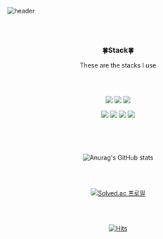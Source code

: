 ![header](https://capsule-render.vercel.app/api?type=slice&color=auto&height=250&section=header&text=Sim%20Yumi&fontSize=70&fontColor=000000&animation=blink&rotate=-5)




 <div align="center">
<br>
<br>

<h3 align="center">🍀Stack🍀</h3>   


<p align="center">These are the stacks I use</p>

<br><br>

<p align="center">
<img src="https://img.shields.io/badge/CSS3-1572B6?style=flat-square&logo=CSS3&logoColor=white"/></a>
<img src="https://img.shields.io/badge/HTML5-E34F26?style=flat-square&logo=HTML5&logoColor=white"/></a>
<img src="https://img.shields.io/badge/jQuery-0769AD?style=flat-square&logo=jQuery&logoColor=white"/></a></p>
<p align="center">
<img src="https://img.shields.io/badge/JavaScript-F7DF1E?style=flat-square&logo=JavaScript&logoColor=white"/></a>
<img src="https://img.shields.io/badge/MySQL-4479A1?style=flat-square&logo=MySQL&logoColor=white"/></a>
<img src="https://img.shields.io/badge/Bootstrap-7952B3?style=flat-square&logo=Bootstrap&logoColor=white"/></a>
<img src="https://img.shields.io/badge/Visual Studio Code-007ACC?style=flat-square&logo=Visual Studio Code&logoColor=white"/></a></p>

<br><br><br>

![Anurag's GitHub stats](https://github-readme-stats.vercel.app/api?username=Simyumi&show_icons=true&theme=vue)

<br><br>

[![Solved.ac
프로필](http://mazassumnida.wtf/api/v2/generate_badge?boj=Simyumi)](https://solved.ac/Simyumi)

<br><br>


[![Hits](https://hits.seeyoufarm.com/api/count/incr/badge.svg?url=https%3A%2F%2Fgithub.com%2FSimyumi&count_bg=%23265602&title_bg=%237CBD78&icon=&icon_color=%23E7E7E7&title=%F0%9F%8E%94hits&edge_flat=false&)](https://hits.seeyoufarm.com)

</div>
